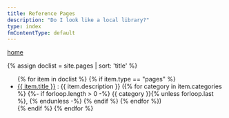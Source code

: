 ```yaml
---
title: Reference Pages
description: "Do I look like a local library?"
type: index
fmContentType: default
---
```


[home](/)

<!--
{% assign doclist = site.pages | sort: 'title' %}
<ol>
{% for item in doclist %}
    <li><a href="{{ item.url }}">{{ item.title }}</a></li>
{% endfor %}
</ol>
-->

{% assign doclist = site.pages | sort: 'title' %}
<ul>
{% for item in doclist %}
  {% if item.type == "pages" %}
    <li>
      <a href="{{ item.url }}">{{ item.title }}</a> : {{ item.description }}
      ({% for category in item.categories %}
        {%- if forloop.length > 0 -%}
        {{ category }}{% unless forloop.last %}, {% endunless -%} {% endif %}
      {% endfor %})
    </li>
  {% endif %}
{% endfor %}
</ul>
